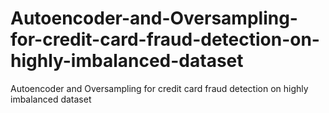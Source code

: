 # Autoencoder-and-Oversampling-for-credit-card-fraud-detection-on-highly-imbalanced-dataset
Autoencoder and Oversampling for credit card fraud detection on highly imbalanced dataset
